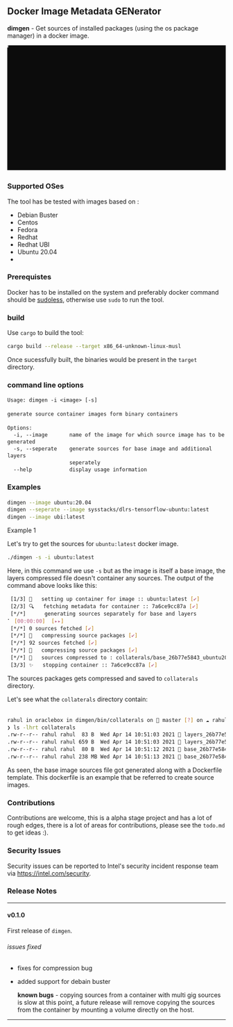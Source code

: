 ## Docker Image Metadata GENerator

**dimgen** - Get sources of installed packages (using the os package manager) in a docker image.

![Alt text](./svg/dimgen.svg)

### Supported OSes

The tool has be tested with images based on :

- Debian Buster
- Centos
- Fedora
- Redhat
- Redhat UBI
- Ubuntu 20.04
- 


### Prerequistes

Docker has to be installed on the system and preferably docker command should be [sudoless](https://linoxide.com/use-docker-without-sudo-ubuntu/),
otherwise use `sudo` to run the tool.

### build 

Use `cargo` to build the tool:

```bash
cargo build --release --target x86_64-unknown-linux-musl
```

Once sucessfully built, the binaries would be present in the `target` directory.

### command line options

```
Usage: dimgen -i <image> [-s]

generate source container images form binary containers

Options:
  -i, --image       name of the image for which source image has to be generated
  -s, --seperate    generate sources for base image and additional layers
                    seperately
  --help            display usage information
``` 

### Examples

```bash
dimgen --image ubuntu:20.04
dimgen --seperate --image sysstacks/dlrs-tensorflow-ubuntu:latest 
dimgen --image ubi:latest 
```

Example 1

Let's try to get the sources for `ubuntu:latest` docker image.

```bash
./dimgen -s -i ubuntu:latest
```

Here, in this command we use `-s` but as the image is itself a base image, the layers
compressed file doesn't container any sources. The output of the command above
looks like this:

```bash
 [1/3] 🚚   setting up container for image :: ubuntu:latest [✔]
 [2/3] 🔍   fetching metadata for container :: 7a6ce9cc87a [✔]
 [*/*]      generating sources separately for base and layers
⠁ [00:00:00]  [▸▸]
 [*/*] 0 sources fetched [✔]
 [*/*] 🚚   compressing source packages [✔]
 [*/*] 92 sources fetched [✔]
 [*/*] 🚚   compressing source packages [✔]
 [*/*] 📃   sources compressed to : collaterals/base_26b77e5843_ubuntu20.04.tar.gz [✔]
 [3/3] ✨   stopping container :: 7a6ce9cc87a [✔]
 ```
 The sources packages gets compressed and saved to `collaterals` directory.

Let's see what the `collaterals` directory contain:

```bash

rahul in oraclebox in dimgen/bin/collaterals on  master [?] on ☁️ rahulunair@gmail.com
❯ ls -lhrt collaterals
.rw-r--r-- rahul rahul  83 B  Wed Apr 14 10:51:03 2021  layers_26b77e5843_ubuntulatest.Dockerfile
.rw-r--r-- rahul rahul 659 B  Wed Apr 14 10:51:03 2021  layers_26b77e5843_ubuntulatest.tar.gz
.rw-r--r-- rahul rahul  80 B  Wed Apr 14 10:51:12 2021  base_26b77e5843_ubuntu20.04.Dockerfile
.rw-r--r-- rahul rahul 238 MB Wed Apr 14 10:51:13 2021  base_26b77e5843_ubuntu20.04.tar.gz
```

As seen, the base image sources file got generated along with a Dockerfile template. This dockerfile
is an example that be referred to create source images.


### Contributions

Contributions are welcome, this is a alpha stage project and has a lot of rough edges,
there is a lot of areas for contributions, please see the `todo.md` to get ideas :).

### Security Issues

Security issues can be reported to Intel's security incident response team via https://intel.com/security.

### Release Notes

--------------------------------------------------------------------------------
#### v0.1.0

First release of `dimgen`.

###### issues fixed

- fixes for compression bug
- added support for debain buster

    **known bugs** - copying sources from a container with multi gig sources
    is slow at this point, a future release will remove copying the sources from
    the container by mounting a volume directly on the host.
--------------------------------------------------------------------------------


